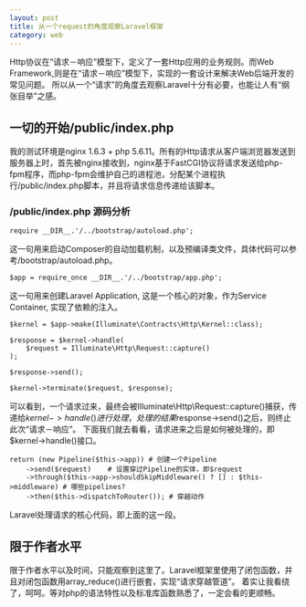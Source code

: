 ```yaml
---
layout: post
title: 从一个request的角度观察Laravel框架
category: web
---
```


Http协议在“请求－响应”模型下，定义了一套Http应用的业务规则。而Web Framework,则是在“请求－响应”模型下，实现的一套设计来解决Web后端开发的常见问题。
所以从一个“请求”的角度去观察Laravel十分有必要，也能让人有“纲张目举”之感。

## 一切的开始/public/index.php
我的测试环境是nginx 1.6.3 + php 5.6.11。所有的Http请求从客户端浏览器发送到服务器上时，首先被nginx接收到，nginx基于FastCGI协议将请求发送给php-fpm程序，而php-fpm会维护自己的进程池，分配某个进程执行/public/index.php脚本，并且将请求信息传递给该脚本。
### /public/index.php 源码分析
```
require __DIR__.'/../bootstrap/autoload.php';
```
这一句用来启动Composer的自动加载机制，以及预编译类文件，具体代码可以参考/bootstrap/autoload.php。

```
$app = require_once __DIR__.'/../bootstrap/app.php';
```
这一句用来创建Laravel Application, 这是一个核心的对象，作为Service Container, 实现了依赖的注入。

```
$kernel = $app->make(Illuminate\Contracts\Http\Kernel::class);

$response = $kernel->handle(
    $request = Illuminate\Http\Request::capture()
);

$response->send();

$kernel->terminate($request, $response);
```
可以看到，一个请求过来，最终会被Illuminate\Http\Request::capture()捕获，传递给$kernel->handle()进行处理，处理的结果$response->send()之后，则终止此次“请求－响应”。
下面我们就去看看，请求进来之后是如何被处理的，即$kernel->handle()接口。

```
return (new Pipeline($this->app)) # 创建一个Pipeline
    ->send($request)    # 设置穿过Pipeline的实体，即$request
    ->through($this->app->shouldSkipMiddleware() ? [] : $this->middleware) # 哪些pipelines?
    ->then($this->dispatchToRouter()); # 穿越动作
```
Laravel处理请求的核心代码，即上面的这一段。

## 限于作者水平
限于作者水平以及时间，只能观察到这里了。Laravel框架里使用了闭包函数，并且对闭包函数用array_reduce()进行嵌套，实现“请求穿越管道”。
着实让我看绕了，呵呵。等对php的语法特性以及标准库函数熟悉了，一定会看的更顺畅。
